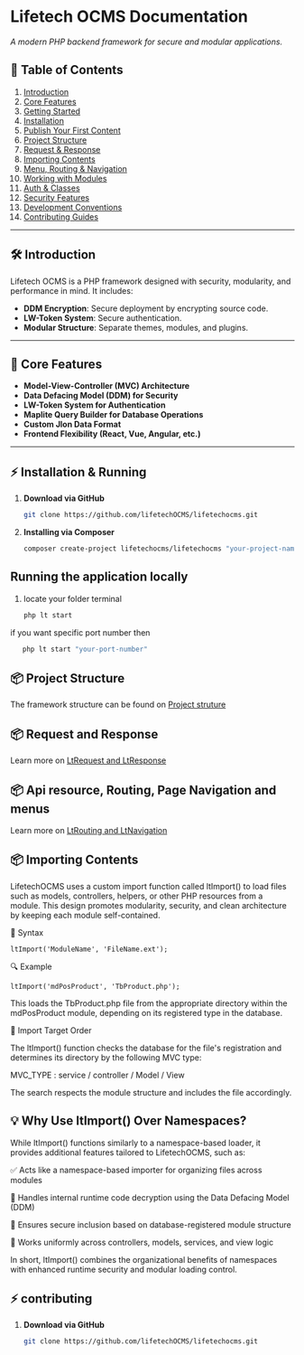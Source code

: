 # Lifetech OCMS Documentation  
_A modern PHP backend framework for secure and modular applications._

## 📖 Table of Contents  
1. [Introduction](#-introduction)  
2. [Core Features](#-core-features)  
3. [Getting Started](getting-started.md)  
4. [Installation](#-installation--running)  
5. [Publish Your First Content](#-publish-your-first-content)  
6. [Project Structure](project_structure.md)  
7. [Request & Response](request_and_response.md)  
8. [Importing Contents](#-importing-contents)  
9. [Menu, Routing & Navigation](navigation.md)  
10. [Working with Modules](#-working-with-modules) 
11. [Auth & Classes](#-auth--classes)  
12. [Security Features](#security-features)  
13. [Development Conventions](#development-conventions)  
14. [Contributing Guides](contributing.md)  
---

## 🛠 Introduction  
Lifetech OCMS is a PHP framework designed with security, modularity, and performance in mind. It includes:  
- **DDM Encryption**: Secure deployment by encrypting source code.  
- **LW-Token System**: Secure authentication.  
- **Modular Structure**: Separate themes, modules, and plugins.  

---

## 🔹 Core Features  
- **Model-View-Controller (MVC) Architecture**  
- **Data Defacing Model (DDM) for Security**  
- **LW-Token System for Authentication**  
- **Maplite Query Builder for Database Operations**  
- **Custom Jlon Data Format**  
- **Frontend Flexibility (React, Vue, Angular, etc.)**  

---

## ⚡ Installation & Running 
1. **Download via GitHub**  
   ```sh
   git clone https://github.com/lifetechOCMS/lifetechocms.git
   ```
2. **Installing via Composer**  
   ```sh 
   composer create-project lifetechocms/lifetechocms "your-project-name"
   ```
## Running the application locally
1. locate your folder terminal
   ```sh
   php lt start
   ```
if you want specific port number then 
   ```sh
      php lt start "your-port-number"
   ```
## 📦 Project Structure
The framework structure can be found on [Project struture](project_structure.md) 

## 📦 Request and Response
Learn more on [LtRequest and LtResponse](request_and_response.md)  

## 📦 Api resource, Routing, Page Navigation and menus
Learn more on [LtRouting and LtNavigation](navigation.md) 

## 📦 Importing Contents

LifetechOCMS uses a custom import function called ltImport() to load files such as models, controllers, helpers, or other PHP resources from a module. This design promotes modularity, security, and clean architecture by keeping each module self-contained.

🧠 Syntax
```
ltImport('ModuleName', 'FileName.ext');
```

🔍 Example
```
ltImport('mdPosProduct', 'TbProduct.php');
```


This loads the TbProduct.php file from the appropriate directory within the mdPosProduct module, depending on its registered type in the database.

📁 Import Target Order

The ltImport() function checks the database for the file's registration and determines its directory by the following MVC type:

MVC_TYPE : service / controller / Model / View

The search respects the module structure and includes the file accordingly. 

## 💡 Why Use ltImport() Over Namespaces?

While ltImport() functions similarly to a namespace-based loader, it provides additional features tailored to LifetechOCMS, such as:

✅ Acts like a namespace-based importer for organizing files across modules

🔐 Handles internal runtime code decryption using the Data Defacing Model (DDM)

🔎 Ensures secure inclusion based on database-registered module structure

🔄 Works uniformly across controllers, models, services, and view logic

In short, ltImport() combines the organizational benefits of namespaces with enhanced runtime security and modular loading control.


## ⚡ contributing  
1. **Download via GitHub**  
   ```sh
   git clone https://github.com/lifetechOCMS/lifetechocms.git